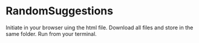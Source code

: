 # RandomSuggestions 

Initiate in your browser uing the html file. Download all files and store in the same folder.  Run from your terminal.


